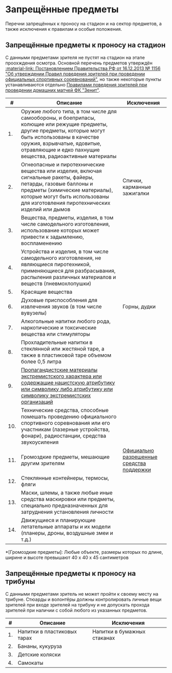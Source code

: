 # Запрещённые предметы

Перечни запрещённых к проносу на стадион и на сектор предметов, а также исключения к правилам и особые положения.

## Запрещённые предметы к проносу на стадион

С данными предметами зрителя не пустят на стадион на этапе проохждения осмотра. Основной перечень предметов утверждён [:material-link: Постановлением Правительства РФ от 16.12.2013 № 1156 "Об утверждении Правил поведения зрителей при проведении официальных спортивных соревнований"](http://www.consultant.ru/document/cons_doc_LAW_155773/ee0c3b6ed2cc523c9db7d310b9689612287de1bd/), но также некоторые пункты устанавливаются отдельно [Правилами поведения зрителей при проведении домашних матчей ФК "Зенит"](https://tickets.fc-zenit.ru/info/behavior_rules/football/). 

| # | Описание | Исключения |
| --- | --- | --- |
| 1. | Оружие любого типа, в том числе для самообороны, и боеприпасы, колющие или режущие предметы, другие предметы, которые могут быть использованы в качестве оружия, взрывчатые, ядовитые, отравляющие и едко пахнущие вещества, радиоактивные материалы |  |
| 2. | Огнеопасные и пиротехнические вещества или изделия, включая сигнальные ракеты, файеры, петарды, газовые баллоны и предметы (химические материалы), которые могут быть использованы для изготовления пиротехнических изделий или дымов | Спички, карманные зажигалки |
| 3. | Вещества, предметы, изделия, в том числе самодельного изготовления, использование которых может привести к задымлению, воспламенению | |
| 4. | Устройства и изделия, в том числе самодельного изготовления, не являющиеся пиротехникой, применяющиеся для разбрасывания, распыления различных материалов и веществ (пневмохлопушки) | |
| 5. | Красящие вещества | |
| 6. | Духовые приспособления для извлечения звуков (в том числе вувузелы) | Горны, дудки |
| 7. | Алкогольные напитки любого рода, наркотические и токсические вещества или стимуляторы |  |
| 8. | Прохладительные напитки в стеклянной или жестяной таре, а также в пластиковой таре объемом более 0,5 литра |  |
| 9. | [Пропагандистские материалы экстремистского характера или содержащие нацистскую атрибутику или символику либо атрибутику или символику экстремистских организаций](../articels/rules/prohibited_symbols.md) |  |
| 10. | Технические средства, способные помешать проведению официального спортивного соревнования или его участникам (лазерные устройства, фонари), радиостанции, средства звукоусиления |  |
| 11. | Громоздкие предметы, мешающие другим зрителям | [Официально разрешенные средства поддержки](https://tickets.fc-zenit.ru/info/behavior_rules/football/) |
| 12. | Стеклянные контейнеры, термосы, фляги | |
| 13. | Маски, шлемы, а также любые иные средства маскировки или предметы, специально предназначенных для затруднения установления личности | |
| 14. | Движущиеся и планирующие летательные аппараты и их модели (планеры, дроны, воздушные змеи и т.д.) | |

*[Громоздкие предметы]: Любые объекте, размеры которых по длине, ширине и высоте превышают 40 х 40 х 45 сантиметров

## Запрещённые предметы к проносу на трибуны

С данными предметами зритель не может пройти к своему месту на трибуне. Стюарды и волонтёры должны контролировать личные вещи зрителей при входе зрителей на трибуну и не допускать прохода зрителей при наличии с собой любого из указанных предметов.

| # | Описание | Исключения |
| --- | --- | --- |
| 1. | Напитки в пластиковых тарах | Напитки в бумажных стаканах |
| 2. | Бананы, кукуруза |  |
| 3. | Детские коляски |  |
| 4. | Самокаты |  |
